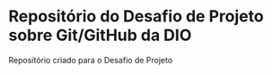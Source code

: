 # Repositório do Desafio de Projeto sobre Git/GitHub da DIO
Repositório criado para o Desafio de Projeto

